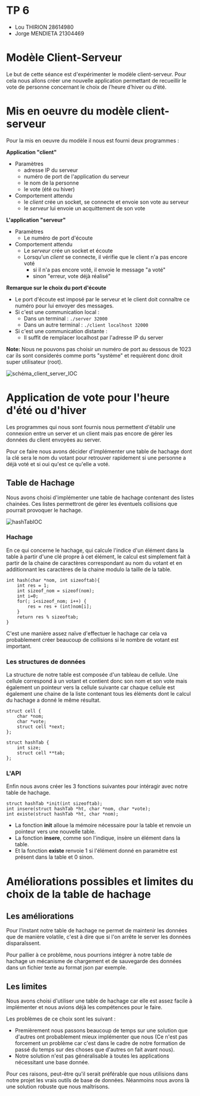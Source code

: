 # TP 6

* Lou THIRION 28614980
* Jorge MENDIETA 21304469

# Modèle Client-Serveur

Le but de cette séance est d'expérimenter le modèle client-serveur. Pour cela nous allons créer une nouvelle application permettant de recueillir le vote de personne concernant le choix de l’heure d’hiver ou d’été.

# Mis en oeuvre du modèle client-serveur

Pour la mis en oeuvre du modèle il nous est fourni deux programmes  : 

**Application "client"**
* Paramètres
    * adresse IP du serveur
    * numéro de port de l'application du serveur
    * le nom de la personne 
    * le vote (été ou hiver)
* Comportement attendu
    * le *client* crée un socket, se connecte et envoie son vote au serveur
    * le *serveur* lui envoie un acquittement de son vote

**L'application "serveur"**
* Paramètres 
    * Le numéro de port d'écoute
* Comportement attendu
    * Le *serveur* crée un socket et écoute
    * Lorsqu'un *client* se connecte, il vérifie que le client n'a pas encore voté
      * si il n'a pas encore voté, il envoie le message "a voté"
      * sinon "erreur, vote déjà réalisé"

**Remarque sur le choix du port d'écoute**

* Le port d'écoute est imposé par le serveur et le client doit connaître ce numéro pour lui envoyer des messages.
* Si c'est une communication local : 
  * Dans un terminal : ```./server 32000```
  * Dans un autre terminal : ```./client localhost 32000```
* Si c'est une communication distante : 
  * Il suffit de remplacer localhost par l'adresse IP du server

**Note:** Nous ne pouvons pas choisir un numéro de port au dessous de 1023 car ils sont considerés comme ports "système" et requièrent donc droit super utilisateur (root).

![schéma_client_server_IOC](https://hackmd.io/_uploads/Bka4Dib1A.png)


# Application de vote pour l'heure d'été ou d'hiver

Les programmes qui nous sont fournis nous permettent d'établir une connexion entre un server et un client mais pas encore de gérer les données du client envoyées au server.

Pour ce faire nous avons décider d'implémenter une table de hachage dont la clé sera le nom du votant pour retrouver rapidement si une personne a déjà voté et si oui qu'est ce qu'elle a voté.

## Table de Hachage

Nous avons choisi d'implémenter une table de hachage contenant des listes chainées. Ces listes permettront de gérer les éventuels collisions que pourrait provoquer le hachage.

![hashTabIOC](https://hackmd.io/_uploads/Bkd_toZk0.png)

### Hachage

En ce qui concerne le hachage, qui calcule l'indice d'un élément dans la table à partir d'une clé propre à cet élément, le calcul est simplement fait à partir de la chaine de caractères correspondant au nom du votant et en additionnant les caractères de la chaine modulo la taille de la table.

```c=
int hash(char *nom, int sizeoftab){
    int res = 1;
    int sizeof_nom = sizeof(nom);
    int i=0;
    for(; i<sizeof_nom; i++) {
        res = res + (int)nom[i];
    }
    return res % sizeoftab;
}
```

C'est une manière assez naïve d'effectuer le hachage car cela va probablement créer beaucoup de collisions si le nombre de votant est important.

### Les structures de données

La structure de notre table est composée d'un tableau de cellule. Une cellule correspond à un votant et contient donc son nom et son vote mais également un pointeur vers la cellule suivante car chaque cellule est également une chaine de la liste contenant tous les éléments dont le calcul du hachage a donné le même résultat.

```c=
struct cell {
    char *nom;
    char *vote;
    struct cell *next;
};

struct hashTab {
    int size;
    struct cell **tab;
};
```

### L'API

Enfin nous avons créer les 3 fonctions suivantes pour intéragir avec notre table de hachage.

```c=
struct hashTab *init(int sizeoftab);
int insere(struct hashTab *ht, char *nom, char *vote);
int existe(struct hashTab *ht, char *nom);
```

* La fonction **init** alloue la mémoire nécessaire pour la table et renvoie un pointeur vers une nouvelle table.
* La fonction **insere**, comme son l'indique, insère un élément dans la table.
* Et la fonction **existe** renvoie 1 si l'élément donné en paramètre est présent dans la table et 0 sinon.


# Améliorations possibles et limites du choix de la table de hachage

## Les améliorations

Pour l'instant notre table de hachage ne permet de maintenir les données que de manière volatile, c'est à dire que si l'on arrête le server les données disparaîssent. 

Pour pallier à ce problème, nous pourrions intégrer à notre table de hachage un mécanisme de chargement et de sauvegarde des données dans un fichier texte au format json par exemple. 

## Les limites 

Nous avons choisi d'utiliser une table de hachage car elle est assez facile à implémenter et nous avions déjà les compétences pour le faire.

Les problèmes de ce choix sont les suivant : 
* Premièrement nous passons beaucoup de temps sur une solution que d'autres ont probablement mieux implémenter que nous (Ce n'est pas forcement un problème car c'est dans le cadre de notre formation de passé du temps sur des choses que d'autres on fait avant nous).
* Notre solution n'est pas généralisable à toutes les applications nécessitant une base donnée.

Pour ces raisons, peut-être qu'il serait préférable que nous utilisions dans notre projet les vrais outils de base de données. Néanmoins nous avons là une solution robuste que nous maîtrisons.